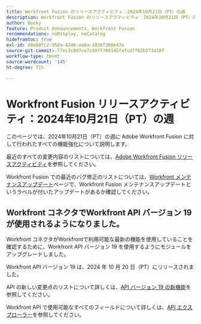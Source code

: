 ```yaml
---
title: Workfront Fusion のリリースアクティビティ：2024年10月21日（PT）の週
description: Workfront Fusion のリリースアクティビティ：2024年10月21日（PT）の週
author: Becky
feature: Product Announcements, Workfront Fusion
recommendations: noDisplay, noCatalog
hidefromtoc: true
exl-id: d8e08fc2-95da-4246-aa8a-1016f200e47e
source-git-commit: 77ec3c007ce7c49ff760145fafcd7f62b273a18f
workflow-type: tm+mt
source-wordcount: '145'
ht-degree: 71%

---
```


# Workfront Fusion リリースアクティビティ：2024年10月21日（PT）の週

このページでは、2024年10月21日（PT）の週に Adobe Workfront Fusion に対して行われたすべての機能強化について説明します。

最近のすべての変更内容のリストについては、[Adobe Workfront Fusion リリースアクティビティ](/help/workfront-fusion/fusion-product-releases/fusion-release-activity.md)を参照してください。

Workfront Fusion での最近のバグ修正のリストについては、[Workfront メンテナンスアップデート](https://experienceleague.adobe.com/docs/workfront-known-issues/releases/current-updates.html?lang=ja)ページで、Workfront Fusion メンテナンスアップデートというラベルが付いたアップデートがあるか確認してください。

## Workfront コネクタでWorkfront API バージョン 19 が使用されるようになりました。

Workfront コネクタがWorkfrontで利用可能な最新の機能を使用していることを確認するために、Workfront API バージョン 19 を使用するようにモジュールをアップグレードしました。

Workfront API バージョン 19 は、2024 年 10 月 20 日（PT）にリリースされました。

API の新しい変更点のリストについて詳しくは、[API バージョン 19 の新機能](https://experienceleague.adobe.com/ja/docs/workfront/using/adobe-workfront-api/api-notes/new-api-version-19)を参照してください。

Workfront API で使用可能なすべてのフィールドについて詳しくは、[API エクスプローラー](https://developer.adobe.com/workfront/api-explorer)を参照してください。

